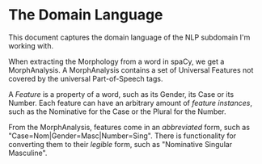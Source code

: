# The Domain Language

This document captures the domain language of the NLP subdomain I'm working with.

When extracting the Morphology from a word in spaCy, we get a MorphAnalysis.
A MorphAnalysis contains a set of Universal Features not covered by the universal Part-of-Speech tags.

A _Feature_ is a property of a word, such as its Gender, its Case or its Number.
Each feature can have an arbitrary amount of _feature instances_,
such as the Nominative for the Case or the Plural for the Number.

From the MorphAnalysis, features come in an _abbreviated_ form, such as "Case=Nom|Gender=Masc|Number=Sing".
There is functionality for converting them to their _legible_ form, such as "Nominative Singular Masculine".

